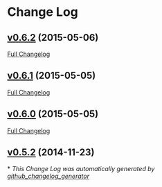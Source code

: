 # Change Log

## [v0.6.2](https://github.com/k0kubun/rebuild/tree/v0.6.2) (2015-05-06)
[Full Changelog](https://github.com/k0kubun/rebuild/compare/v0.6.1...v0.6.2)

## [v0.6.1](https://github.com/k0kubun/rebuild/tree/v0.6.1) (2015-05-05)
[Full Changelog](https://github.com/k0kubun/rebuild/compare/v0.6.0...v0.6.1)

## [v0.6.0](https://github.com/k0kubun/rebuild/tree/v0.6.0) (2015-05-05)
[Full Changelog](https://github.com/k0kubun/rebuild/compare/v0.5.2...v0.6.0)

## [v0.5.2](https://github.com/k0kubun/rebuild/tree/v0.5.2) (2014-11-23)


\* *This Change Log was automatically generated by [github_changelog_generator](https://github.com/skywinder/Github-Changelog-Generator)*